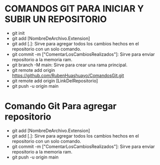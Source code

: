 # COMANDOS GIT PARA INICIAR Y SUBIR UN REPOSITORIO 
- git init
- git add [NombreDeArchivo.Extension]
- git add [.]: Sirve para agregar todos los cambios hechos en el repositorio con un solo comando.  
- git commit -m ["ComentarLosCambiosRealizados"]: Sirve para enviar repositorio a la memoria ram. 
- git branch -M main: Sirve para crear una rama principal.
- git remote add origin https://github.com/RubenHuashuayo/ComandosGit.git
- git remote add origin [LinkDelRepositorio]
- git push -u origin main

# Comando Git Para agregar repositorio
- git add [NombreDeArchivo.Extension]
- git add [.]: Sirve para agregar todos los cambios hechos en el repositorio con un solo comando.  
- git commit -m ["ComentarLosCambiosRealizados"]: Sirve para enviar repositorio a la memoria ram. 
- git push -u origin main